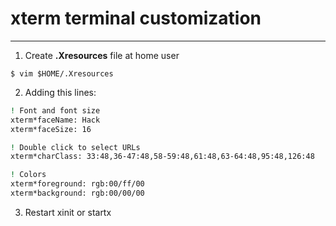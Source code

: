 # xterm terminal customization
---

1. Create **.Xresources** file at home user

`$ vim $HOME/.Xresources`

2. Adding this lines:

```bash
! Font and font size
xterm*faceName: Hack
xterm*faceSize: 16

! Double click to select URLs
xterm*charClass: 33:48,36-47:48,58-59:48,61:48,63-64:48,95:48,126:48

! Colors
xterm*foreground: rgb:00/ff/00
xterm*background: rgb:00/00/00
```

3. Restart xinit or startx